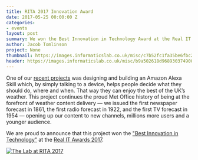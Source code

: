 ```yaml
---
title: RITA 2017 Innovation Award
date: 2017-05-25 00:00:00 Z
categories:
- events
layout: post
summary: We won the Best Innovation in Technology Award at the Real IT Awards 2017!
author: Jacob Tomlinson
project: None
thumbnail: https://images.informaticslab.co.uk/misc/c7b52fc1fa35be6fbc2809882581efdc.png
header: https://images.informaticslab.co.uk/misc/b9a502618d9689303749001bd6980af9.png
---
```


One of our [recent projects](http://www.informaticslab.co.uk/projects/nlp.html) was designing and building an Amazon Alexa Skill which, by simply talking to a device, helps people decide what they should do, where and when. That way they can enjoy the best of the UK’s weather. This project continues the proud Met Office history of being at the forefront of weather content delivery — we issued the first newspaper forecast in 1861, the first radio forecast in 1922, and the first TV forecast in 1954 — opening up our content to new channels, millions more users and a younger audience.

We are proud to announce that this project won the ["Best Innovation in Technology"](http://static.real-it-awards.co.uk/rita-2017.php#innoTech) at the [Real IT Awards 2017](http://static.real-it-awards.co.uk/index.php).

[![The Lab at RITA 2017](https://images.informaticslab.co.uk/misc/c7b52fc1fa35be6fbc2809882581efdc.png)](http://static.real-it-awards.co.uk/gallery-2017.php#)
